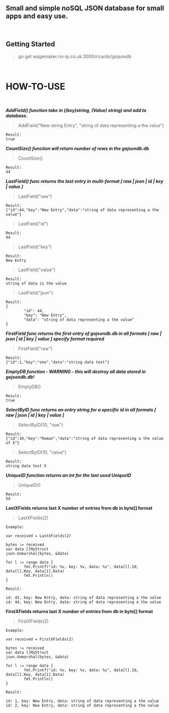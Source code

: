 
## Small and simple noSQL JSON database for small apps and easy use.
<br>

## Getting Started
>go get wagemaker.no-ip.co.uk:3000/ricardo/gojsondb

<BR>

# HOW-TO-USE

<BR>

***AddField() function take in ((key)string, (Value) string) and add to database.***

>AddField("New string Entry", "string of data representing a the value")

```
Result:
true
```

***CountSize() function will return number of rows in the gojsondb.db***

>CountSize()

````
Result:
44
````

***LastField() func returns the last entry in multi-format [ raw | json | id | key | value ]***

>LastField("raw")

```
Result:
{"id":44,"key":"New Entry","data":"string of data representing a the value"}
```

>LastField("id")

```
Result:
44
```

>LastField("key")

```
Result:
New Entry
```

>LastField("value")

```
Result:
string of data is the value
```

>LastField("json")

```
Result:
{
        "id": 44,
        "key": "New Entry",
        "data": "string of data representing a the value"
}
```
***FirstField func returns the first entry of gojsondb.db in all formats [ raw | json | id | key | value ] specify format required***

>FirstField("raw")

```
Result:
{"id":1,"key":"one","data":"string data test"}
```

***EmptyDB function - WARNING - this will destroy all data stored in gojsondb.db!***

> EmptyDB() 

```
Result:
true
```

***SelectByID func returns an entry string for a specific id in all formats [ raw | json | id | key | value ]***
>SelectByID(10, "raw")

```
Result:
{"id":10,"key":"Roman","data":"string of data representing a the value of X"}
```

>SelectByID(10, "value")

```
Result:
string data test X
```

***UniqueID function returns an int for the last used UniqueID***
> UniqueID()

```
Result:
54
```

**LastXFields returns last X number of entries from db in byte[] format**
> LastXFields(2)

```
Example:

var received = LastXFields(2)

bytes := received
var data []MyStruct
json.Unmarshal(bytes, &data)

for l := range data {
        fmt.Printf("id: %v, key: %v, data: %s", data[l].Id, data[l].Key, data[1].Data)
        fmt.Println()
}

Result:

id: 43, key: New Entry, data: string of data representing a the value
id: 44, key: New Entry, data: string of data representing a the value
```

**FirstXFields returns last X number of entries from db in byte[] format**
> FirstXFields(2)

```
Example:

var received = FirstXFields(2)

bytes := received
var data []MyStruct
json.Unmarshal(bytes, &data)

for l := range data {
        fmt.Printf("id: %v, key: %v, data: %s", data[l].Id, data[l].Key, data[1].Data)
        fmt.Println()
}

Result:

id: 1, key: New Entry, data: string of data representing a the value
id: 2, key: New Entry, data: string of data representing a the value
```